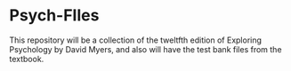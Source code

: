 # Psych-FIles
This repository will be a collection of the tweltfth edition of Exploring Psychology by David Myers, and also will have the test bank files from the textbook.
